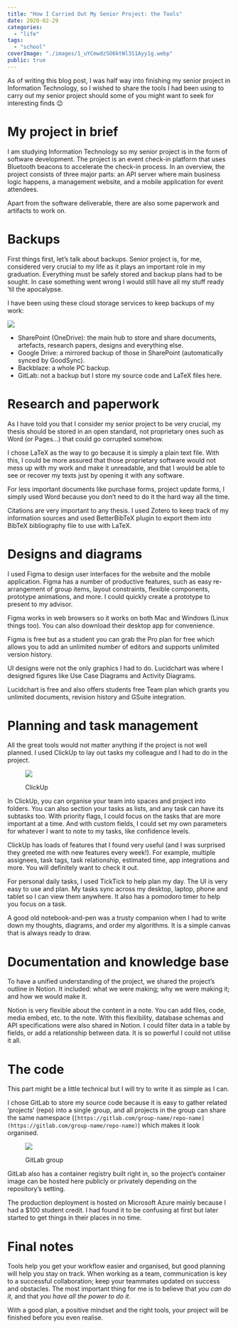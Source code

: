 ```yaml
---
title: "How I Carried Out My Senior Project: the Tools"
date: 2020-02-29
categories:
  - "life"
tags:
  - "school"
coverImage: "./images/1_uYCmwdzSO6ktWl3S1Ayy1g.webp"
public: true
---
```


As of writing this blog post, I was half way into finishing my senior project in Information Technology, so I wished to share the tools I had been using to carry out my senior project should some of you might want to seek for interesting finds 😉

# My project in brief

I am studying Information Technology so my senior project is in the form of software development. The project is an event check-in platform that uses Bluetooth beacons to accelerate the check-in process. In an overview, the project consists of three major parts: an API server where main business logic happens, a management website, and a mobile application for event attendees.

Apart from the software deliverable, there are also some paperwork and artifacts to work on.

# Backups

First things first, let’s talk about backups. Senior project is, for me, considered very crucial to my life as it plays an important role in my graduation. Everything must be safely stored and backup plans had to be sought. In case something went wrong I would still have all my stuff ready ’til the apocalypse.

I have been using these cloud storage services to keep backups of my work:

![](./images/1_9mxE2AXzeNmwB4Xc6Y_kZw.webp)

- SharePoint (OneDrive): the main hub to store and share documents, artefacts, research papers, designs and everything else.
- Google Drive: a mirrored backup of those in SharePoint (automatically synced by GoodSync).
- Backblaze: a whole PC backup.
- GitLab: not a backup but I store my source code and LaTeX files here.

# Research and paperwork

As I have told you that I consider my senior project to be very crucial, my thesis should be stored in an open standard, not proprietary ones such as Word (or Pages…) that could go corrupted somehow.

I chose LaTeX as the way to go because it is simply a plain text file. With this, I could be more assured that those proprietary software would not mess up with my work and make it unreadable, and that I would be able to see or recover my texts just by opening it with any software.

For less important documents like purchase forms, project update forms, I simply used Word because you don’t need to do it the hard way all the time.

Citations are very important to any thesis. I used Zotero to keep track of my information sources and used BetterBibTeX plugin to export them into BibTeX bibliography file to use with LaTeX.

# Designs and diagrams

I used Figma to design user interfaces for the website and the mobile application. Figma has a number of productive features, such as easy re-arrangement of group items, layout constraints, flexible components, prototype animations, and more. I could quickly create a prototype to present to my advisor.

Figma works in web browsers so it works on both Mac and Windows (Linux things too). You can also download their desktop app for convenience.

Figma is free but as a student you can grab the Pro plan for free which allows you to add an unlimited number of editors and supports unlimited version history.

UI designs were not the only graphics I had to do. Lucidchart was where I designed figures like Use Case Diagrams and Activity Diagrams.

Lucidchart is free and also offers students free Team plan which grants you unlimited documents, revision history and GSuite integration.

# Planning and task management

All the great tools would not matter anything if the project is not well planned. I used ClickUp to lay out tasks my colleague and I had to do in the project.

<figure>

![](./images/1_G5X54R0JMvfj5BDE2zhicA.webp)
<figcaption>
ClickUp
</figcaption>
</figure>

In ClickUp, you can organise your team into spaces and project into folders. You can also section your tasks as lists, and any task can have its subtasks too. With priority flags, I could focus on the tasks that are more important at a time. And with custom fields, I could set my own parameters for whatever I want to note to my tasks, like confidence levels.

ClickUp has loads of features that I found very useful (and I was surprised they greeted me with new features every week!). For example, multiple assignees, task tags, task relationship, estimated time, app integrations and more. You will definitely want to check it out.

For personal daily tasks, I used TickTick to help plan my day. The UI is very easy to use and plan. My tasks sync across my desktop, laptop, phone and tablet so I can view them anywhere. It also has a pomodoro timer to help you focus on a task.

A good old notebook-and-pen was a trusty companion when I had to write down my thoughts, diagrams, and order my algorithms. It is a simple canvas that is always ready to draw.

# Documentation and knowledge base

To have a unified understanding of the project, we shared the project’s outline in Notion. It included: what we were making; why we were making it; and how we would make it.

Notion is very flexible about the content in a note. You can add files, code, media embed, etc. to the note. With this flexibility, database schemas and API specifications were also shared in Notion. I could filter data in a table by fields, or add a relationship between data. It is so powerful I could not utilise it all.

# The code

This part might be a little technical but I will try to write it as simple as I can.

I chose GitLab to store my source code because it is easy to gather related ‘projects’ (repo) into a single group, and all projects in the group can share the same namespace (`[https://gitlab.com/group-name/repo-name](https://gitlab.com/group-name/repo-name)`) which makes it look organised.

<figure>

![](./images/1_vgcwApaExdZnSAUT5saSqw.webp)
<figcaption>
GitLab group
</figcaption>
</figure>

GitLab also has a container registry built right in, so the project’s container image can be hosted here publicly or privately depending on the repository’s setting.

The production deployment is hosted on Microsoft Azure mainly because I had a $100 student credit. I had found it to be confusing at first but later started to get things in their places in no time.

# Final notes

Tools help you get your workflow easier and organised, but good planning will help you stay on track. When working as a team, communication is key to a successful collaboration; keep your teammates updated on success and obstacles. The most important thing for me is to believe that _you can do it_, and that _you have all the power to do it_.

With a good plan, a positive mindset and the right tools, your project will be finished before you even realise.
